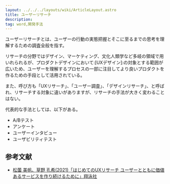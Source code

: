 ```yaml
---
layout: ../../../layouts/wiki/ArticleLayout.astro
title: ユーザーリサーチ
description:
tag: word,開発手法
---
```


ユーザーリサーチとは、ユーザーの行動の実態把握とそこに至るまでの思考を理解するための調査全般を指す。

リサーチの分野ではデザイン、マーケティング、文化人類学など多岐の領域で用いれられるが、プロダクトデザインにおいて:[UXデザイン]:の対象とする範囲が広いため、ユーザーを理解するプロセスの一部に注目してより良いプロダクトを作るための手段として活用されている。

また、呼び方も「UXリサーチ」、「ユーザー調査」、「デザインリサーチ」、と呼ばれ、リサーチする対象に違いがありますが、リサーチの手法が大きく変わることはない。

代表的な手法としては、以下がある。
- A/Bテスト
- アンケート
- ユーザーインタビュー
- ユーザビリティテスト

## 参考文献
- [松薗 美帆、草野 孔希(2021)「はじめてのUXリサーチ ユーザーとともに価値あるサービスを作り続けるために」翔泳社](https://www.shoeisha.co.jp/book/detail/9784798172972)